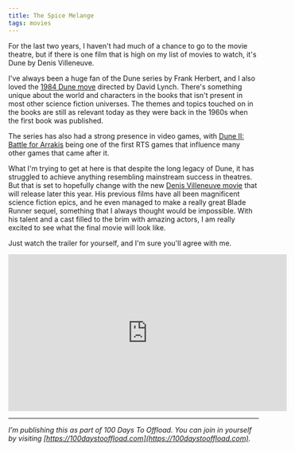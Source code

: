 ```yaml
---
title: The Spice Melange
tags: movies 
---
```


For the last two years, I haven't had much of a chance to go to the movie theatre, but if there is one film that is high on my list of movies to watch, it's Dune by Denis Villeneuve.

I've always been a huge fan of the Dune series by Frank Herbert, and I also loved the [1984 Dune move](https://en.wikipedia.org/wiki/Dune_(1984_film)) directed by David Lynch. There's something unique about the world and characters in the books that isn't present in most other science fiction universes. The themes and topics touched on in the books are still as relevant today as they were back in the 1960s when the first book was published.

The series has also had a strong presence in video games, with [Dune II: Battle for Arrakis](https://en.wikipedia.org/wiki/Dune_II) being one of the first RTS games that influence many other games that came after it.

What I'm trying to get at here is that despite the long legacy of Dune, it has struggled to achieve anything resembling mainstream success in theatres. But that is set to hopefully change with the new [Denis Villeneuve movie](https://en.wikipedia.org/wiki/Dune_(2021_film)) that will release later this year. His previous films have all been magnificent science fiction epics, and he even managed to make a really great Blade Runner sequel, something that I always thought would be impossible. With his talent and a cast filled to the brim with amazing actors, I am really excited to see what the final movie will look like.

Just watch the trailer for yourself, and I'm sure you'll agree with me.

<iframe width="560" height="315" src="https://www.youtube.com/embed/8g18jFHCLXk" title="YouTube video player" frameborder="0" allow="accelerometer; autoplay; clipboard-write; encrypted-media; gyroscope; picture-in-picture; web-share" allowfullscreen></iframe>

-----

*I’m publishing this as part of 100 Days To Offload. You can join in yourself by visiting [https://100daystooffload.com](https://100daystooffload.com).*
